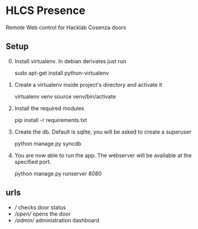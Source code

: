 
# HLCS Presence

Remote Web control for Hacklab Cosenza doors

## Setup

0. Install virtualenv. In debian derivates just run

	sudo apt-get install python-virtualenv
	
1. Create a virtualenv inside project's directory and activate it

	virtualenv venv
	source venv/bin/activate
	
2. Install the required modules

	pip install -r requirements.txt
	
3. Create the db. Default is sqlite, you will be asked to create a superuser

	python manage.py syncdb
	
4. You are now able to run the app. The webserver will be available at the specified port.

	python manage.py runserver 8080
	
## urls

+ */*	checks door status
+ */open/*	opens the door
+ */admin/*	administration dashboard
